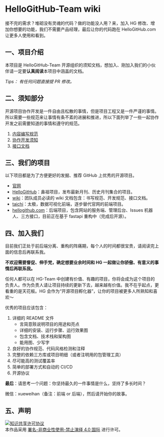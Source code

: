 # HelloGitHub-Team wiki

接不完的需求？堆砌没有灵魂的代码？做的功能没人用？来，加入 HG 修改、增加你想要的功能，我们不需要产品经理，最后让你的代码跑在 HelloGitHub.com 让更多人使用和看到。

## 一、项目介绍
本项目是 HelloGitHub-Team 开源组织的须知文档，想加入、刚加入我们的小伙伴请一定要**认真阅读**本项目中涵盖的文档。

*Tips： 有任何问题直接提 PR 修改。*

## 二、须知部分
开源项目协作开发是一件自由且松散的事情，但是项目工程又是一件严谨的事情。所以需要一些规范来让事情有条不紊的进展和推进，所以下面列举了一些一起协作开发之前需要知道的事情和遵守的规范。

1. [内容编写规范](doc/copywriting.md)
2. [协作开发须知](doc/cooperation.md)
3. [接口文档](doc/api.md)

## 三、我们的项目
以下项目都是为了方便更好的发掘、推荐 GitHub 上优秀的开源项目。

- [官网](https://hellogithub.com)
- [HelloGitHub](https://github.com/521xueweihan/HelloGitHub)：鼻祖项目，发布最新月刊、历史月刊集合的项目。
- [wiki](https://github.com/HelloGitHub-Team/wiki)：团队成员必读的 wiki 文档包含：书写规范、开发规范、接口文档。
- [taichi](https://github.com/HelloGitHub-Team/taichi)：太极，数据可视化前端，逐步替代官网的前端项目。
- [hellogithub.com](https://github.com/521xueweihan/hellogithub.com)：后端项目，包含网站的服务端、管理后台、Issues 机器人、三方接口，目前正在基于 fastapi 重构中（完成后开源）。


## 四、加入我们
目前我们正处于前后端分离、重构的阵痛期，每个人的时间都很宝贵，请阅读完上面的信息后再联系我。

**不欢迎需要督促、伸手党，确定想要业余时间和 HG 一起做让你骄傲、有意义的事情后再联系我。**

任何人都可以在 HG-Team 中创建有价值、有趣的项目，你将会成为这个项目的负责人。作为负责人请让项目持续的更新下去，越来越有价值。我不在乎起点，更看重的是天花板。HG 会作为“开源项目孵化器”，让你的项目被更多人所熟知和喜欢～

优秀的项目应该包含：
1. 详细的 README 文件
    - 言简意赅说明项目的用途和亮点
    - 详细的安装、运行步骤、运行效果图
    - 包含文档、技术栈和架构图
    - 能用图、少写字
2. 良好的协作规范、代码风格检测和注释
3. 完整的依赖三方库或项目明细（或者注明用的包管理工具）
4. 尽可能高的测试覆盖率
5. 简单的部署方式和自动的 CI/CD
6. 开源协议

**最后**：请思考一个问题：你坚持最久的一件事情是什么，坚持了多长时间？

微信：xueweihan（备注：前端 or 后端），然后请开始你的故事。


## 五、声明
<a rel="license" href="https://creativecommons.org/licenses/by-nc-nd/4.0/deed.zh"><img alt="知识共享许可协议" style="border-width: 0" src="https://licensebuttons.net/l/by-nc-nd/4.0/88x31.png"></a><br>本作品采用 <a rel="license" href="https://creativecommons.org/licenses/by-nc-nd/4.0/deed.zh">署名-非商业性使用-禁止演绎 4.0 国际</a> 进行许可。
